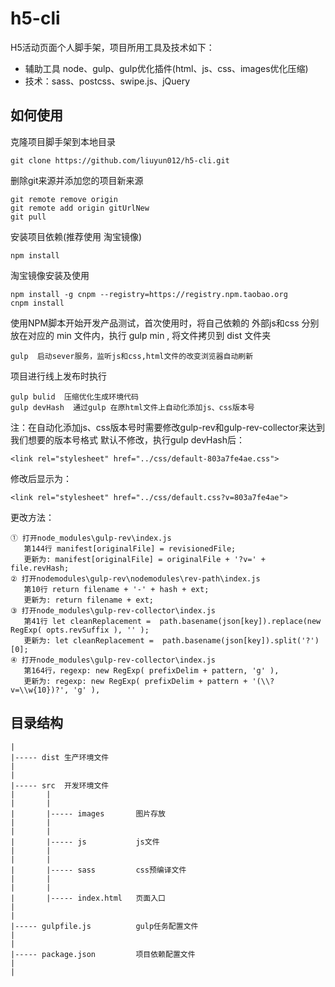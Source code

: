 # h5-cli
H5活动页面个人脚手架，项目所用工具及技术如下：

- 辅助工具 node、gulp、gulp优化插件(html、js、css、images优化压缩)
- 技术：sass、postcss、swipe.js、jQuery

## 如何使用
克隆项目脚手架到本地目录

```
git clone https://github.com/liuyun012/h5-cli.git
```
删除git来源并添加您的项目新来源

```
git remote remove origin
git remote add origin gitUrlNew
git pull
```
安装项目依赖(推荐使用 淘宝镜像)

```
npm install
```
淘宝镜像安装及使用

```
npm install -g cnpm --registry=https://registry.npm.taobao.org
cnpm install
```
使用NPM脚本开始开发产品测试，首次使用时，将自己依赖的 外部js和css 分别放在对应的 min 文件内，执行 gulp min , 将文件拷贝到 dist 文件夹

```
gulp  启动sever服务，监听js和css,html文件的改变浏览器自动刷新
```
项目进行线上发布时执行

```
gulp bulid  压缩优化生成环境代码
gulp devHash  通过gulp 在原html文件上自动化添加js、css版本号  
```
注：在自动化添加js、css版本号时需要修改gulp-rev和gulp-rev-collector来达到我们想要的版本号格式
默认不修改，执行gulp devHash后：

```
<link rel="stylesheet" href="../css/default-803a7fe4ae.css">
```
修改后显示为：

```
<link rel="stylesheet" href="../css/default.css?v=803a7fe4ae">
```
更改方法：

```
① 打开node_modules\gulp-rev\index.js
   第144行 manifest[originalFile] = revisionedFile;
   更新为: manifest[originalFile] = originalFile + '?v=' + file.revHash;
② 打开nodemodules\gulp-rev\nodemodules\rev-path\index.js
   第10行 return filename + '-' + hash + ext;
   更新为: return filename + ext;
③ 打开node_modules\gulp-rev-collector\index.js
   第41行 let cleanReplacement =  path.basename(json[key]).replace(new RegExp( opts.revSuffix ), '' );
   更新为: let cleanReplacement =  path.basename(json[key]).split('?')[0];
④ 打开node_modules\gulp-rev-collector\index.js
   第164行，regexp: new RegExp( prefixDelim + pattern, 'g' ),
   更新为: regexp: new RegExp( prefixDelim + pattern + '(\\?v=\\w{10})?', 'g' ),
```
## 目录结构

```
|
|----- dist 生产环境文件
|
|
|----- src  开发环境文件
|       |
|       |
|       |----- images       图片存放
|       |
|       |
|       |----- js           js文件
|       |
|       |
|       |----- sass         css预编译文件
|       |
|       |
|       |----- index.html   页面入口
|
|
|----- gulpfile.js          gulp任务配置文件
|
|
|----- package.json         项目依赖配置文件
|
|
```
